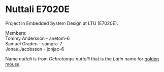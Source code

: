 # Nuttali E7020E

Project in Embedded System Design at LTU (E7020E).

Members:  
Tommy Andersson - anetom-6  
Samuel Graden   - samgra-7  
Jonas Jacobsson - jonjac-6  

Name *nuttali* is from *Ochrotomys nuttalli* that is the *Latin* name for [golden mouse](https://en.wikipedia.org/wiki/Golden_mouse).